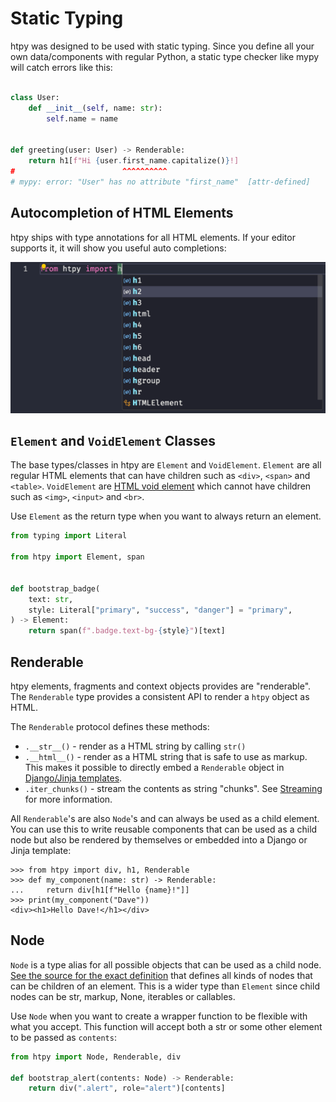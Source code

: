 # Static Typing

htpy was designed to be used with static typing. Since you define all your own
data/components with regular Python, a static type checker like mypy will catch
errors like this:

```python

class User:
    def __init__(self, name: str):
        self.name = name


def greeting(user: User) -> Renderable:
    return h1[f"Hi {user.first_name.capitalize()}!]
#                        ^^^^^^^^^^
# mypy: error: "User" has no attribute "first_name"  [attr-defined]
```

## Autocompletion of HTML Elements

htpy ships with type annotations for all HTML elements. If your editor supports it, it will show you useful auto completions:

![Screenshot of autocomplete in VS Code.](assets/autocomplete.webp "Using autocomplete in VS Code.")

## `Element` and `VoidElement` Classes

The base types/classes in htpy are `Element` and `VoidElement`. `Element` are
all regular HTML elements that can have children such as `<div>`, `<span>` and
`<table>`. `VoidElement` are [HTML void
element](https://developer.mozilla.org/en-US/docs/Glossary/Void_element) which
cannot have children such as `<img>`, `<input>` and `<br>`.

Use `Element` as the return type when you want to always return an element.

```python
from typing import Literal

from htpy import Element, span


def bootstrap_badge(
    text: str,
    style: Literal["primary", "success", "danger"] = "primary",
) -> Element:
    return span(f".badge.text-bg-{style}")[text]

```

## Renderable

htpy elements, fragments and context objects provides are "renderable". The `Renderable` type provides a consistent API to render a `htpy` object as HTML.

The `Renderable` protocol defines these methods:

 - `.__str__()` - render as a HTML string by calling `str()`
 - `.__html__()`  - render as a HTML string that is safe to use as markup. This makes it possible to directly embed a `Renderable` object in [Django/Jinja templates](django.md#using-htpy-as-part-of-an-existing-django-template).
 - `.iter_chunks()` - stream the contents as string "chunks". See [Streaming](streaming.md) for more information.

All `Renderable`'s are also `Node`'s and can always be used as a child element. You can use this to write reusable components that can be used as a child node but also be rendered by themselves or embedded into a Django or Jinja template:

```pycon
>>> from htpy import div, h1, Renderable
>>> def my_component(name: str) -> Renderable:
...     return div[h1[f"Hello {name}!"]]
>>> print(my_component("Dave"))
<div><h1>Hello Dave!</h1></div>

```

## Node

`Node` is a type alias for all possible objects that can be used as a child
node. [See the source for the exact
definition](https://github.com/pelme/htpy/blob/28ec3b3d469e11192079378598d549305709999c/htpy/__init__.py#L226C1-L226C5)
that defines all kinds of nodes that can be children of an element. This is a
wider type than `Element` since child nodes can be str, markup, None, iterables
or callables.

Use `Node` when you want to create a wrapper function to be flexible with what you accept. This function will accept both a str or some other element to be passed as `contents`:

```python
from htpy import Node, Renderable, div

def bootstrap_alert(contents: Node) -> Renderable:
    return div(".alert", role="alert")[contents]
```
